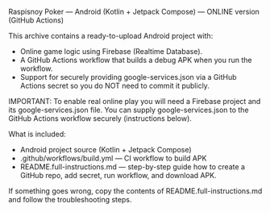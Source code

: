 Raspisnoy Poker — Android (Kotlin + Jetpack Compose) — ONLINE version (GitHub Actions)

This archive contains a ready-to-upload Android project with:
- Online game logic using Firebase (Realtime Database).
- A GitHub Actions workflow that builds a debug APK when you run the workflow.
- Support for securely providing google-services.json via a GitHub Actions secret so you do NOT need to commit it publicly.

IMPORTANT: To enable real online play you will need a Firebase project and its google-services.json file.
You can supply google-services.json to the GitHub Actions workflow securely (instructions below).

What is included:
- Android project source (Kotlin + Jetpack Compose)
- .github/workflows/build.yml — CI workflow to build APK
- README.full-instructions.md — step-by-step guide how to create a GitHub repo, add secret, run workflow, and download APK.

If something goes wrong, copy the contents of README.full-instructions.md and follow the troubleshooting steps.
